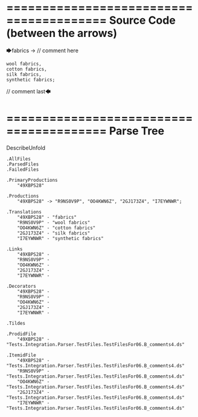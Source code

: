 ========================================
Source Code (between the arrows)
========================================

🡆fabrics -> // comment here

    wool fabrics,
    cotton fabrics,
    silk fabrics,
    synthetic fabrics;

// comment last🡄

========================================
Parse Tree
========================================
DescribeUnfold

    .AllFiles
    .ParsedFiles
    .FailedFiles

    .PrimaryProductions
        "49XBPS28" 

    .Productions
        "49XBPS28" -> "R9NS0V9P", "OO4KWN6Z", "2GJ173Z4", "I7EYWNWR";

    .Translations
        "49XBPS28" - "fabrics"
        "R9NS0V9P" - "wool fabrics"
        "OO4KWN6Z" - "cotton fabrics"
        "2GJ173Z4" - "silk fabrics"
        "I7EYWNWR" - "synthetic fabrics"

    .Links
        "49XBPS28" - 
        "R9NS0V9P" - 
        "OO4KWN6Z" - 
        "2GJ173Z4" - 
        "I7EYWNWR" - 

    .Decorators
        "49XBPS28" - 
        "R9NS0V9P" - 
        "OO4KWN6Z" - 
        "2GJ173Z4" - 
        "I7EYWNWR" - 

    .Tildes

    .ProdidFile
        "49XBPS28" - "Tests.Integration.Parser.TestFiles.TestFilesFor06.B_comments4.ds"

    .ItemidFile
        "49XBPS28" - "Tests.Integration.Parser.TestFiles.TestFilesFor06.B_comments4.ds"
        "R9NS0V9P" - "Tests.Integration.Parser.TestFiles.TestFilesFor06.B_comments4.ds"
        "OO4KWN6Z" - "Tests.Integration.Parser.TestFiles.TestFilesFor06.B_comments4.ds"
        "2GJ173Z4" - "Tests.Integration.Parser.TestFiles.TestFilesFor06.B_comments4.ds"
        "I7EYWNWR" - "Tests.Integration.Parser.TestFiles.TestFilesFor06.B_comments4.ds"

